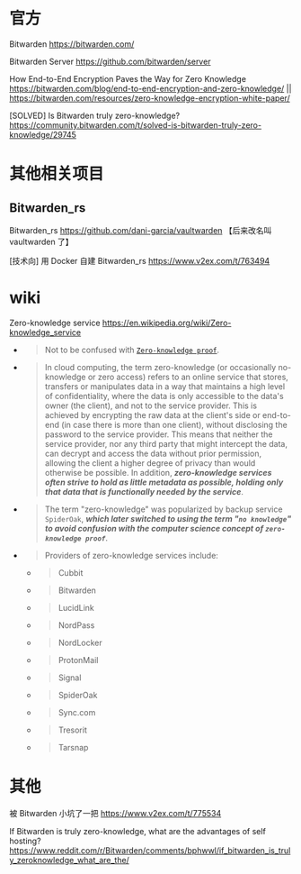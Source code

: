
# 官方

Bitwarden https://bitwarden.com/

Bitwarden Server https://github.com/bitwarden/server

How End-to-End Encryption Paves the Way for Zero Knowledge https://bitwarden.com/blog/end-to-end-encryption-and-zero-knowledge/ || https://bitwarden.com/resources/zero-knowledge-encryption-white-paper/

[SOLVED] Is Bitwarden truly zero-knowledge? https://community.bitwarden.com/t/solved-is-bitwarden-truly-zero-knowledge/29745

# 其他相关项目

## Bitwarden_rs

Bitwarden_rs https://github.com/dani-garcia/vaultwarden  【后来改名叫 vaultwarden 了】

[技术向] 用 Docker 自建 Bitwarden_rs https://www.v2ex.com/t/763494

# wiki

Zero-knowledge service https://en.wikipedia.org/wiki/Zero-knowledge_service
- > Not to be confused with [`Zero-knowledge proof`](https://en.wikipedia.org/wiki/Zero-knowledge_proof).
- > In cloud computing, the term zero-knowledge (or occasionally no-knowledge or zero access) refers to an online service that stores, transfers or manipulates data in a way that maintains a high level of confidentiality, where the data is only accessible to the data's owner (the client), and not to the service provider. This is achieved by encrypting the raw data at the client's side or end-to-end (in case there is more than one client), without disclosing the password to the service provider. This means that neither the service provider, nor any third party that might intercept the data, can decrypt and access the data without prior permission, allowing the client a higher degree of privacy than would otherwise be possible. In addition, ***zero-knowledge services often strive to hold as little metadata as possible, holding only that data that is functionally needed by the service***.
- > The term "zero-knowledge" was popularized by backup service `SpiderOak`, ***which later switched to using the term "`no knowledge`" to avoid confusion with the computer science concept of `zero-knowledge proof`***.
- > Providers of zero-knowledge services include:
  * > Cubbit
  * > Bitwarden
  * > LucidLink
  * > NordPass
  * > NordLocker
  * > ProtonMail
  * > Signal
  * > SpiderOak
  * > Sync.com
  * > Tresorit
  * > Tarsnap

# 其他

被 Bitwarden 小坑了一把 https://www.v2ex.com/t/775534

If Bitwarden is truly zero-knowledge, what are the advantages of self hosting? https://www.reddit.com/r/Bitwarden/comments/bphwwl/if_bitwarden_is_truly_zeroknowledge_what_are_the/
